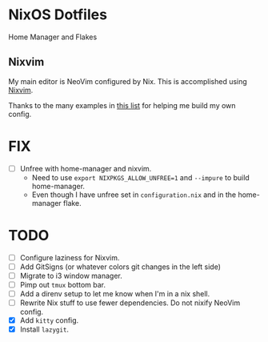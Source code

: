 # NixOS Dotfiles

Home Manager and Flakes

## Nixvim

My main editor is NeoVim configured by Nix. This is accomplished using
[Nixvim](https://github.com/nix-community/nixvim).

Thanks to the many examples in [this
list](https://nix-community.github.io/nixvim/user-guide/config-examples.html)
for helping me build my own config.

# FIX

- [ ] Unfree with home-manager and nixvim.
  - Need to use `export NIXPKGS_ALLOW_UNFREE=1` and `--impure` to build
    home-manager.
  - Even though I have unfree set in `configuration.nix` and in the home-manager
    flake.

# TODO

- [ ] Configure laziness for Nixvim.
- [ ] Add GitSigns (or whatever colors git changes in the left side)
- [ ] Migrate to i3 window manager.
- [ ] Pimp out `tmux` bottom bar.
- [ ] Add a direnv setup to let me know when I'm in a nix shell.
- [ ] Rewrite Nix stuff to use fewer dependencies. Do not nixify NeoVim config.
- [x] Add `kitty` config.
- [x] Install `lazygit`.
